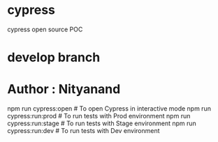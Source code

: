 # cypress
cypress open source POC
#  develop branch
# Author : Nityanand
npm run cypress:open       # To open Cypress in interactive mode
npm run cypress:run:prod   # To run tests with Prod environment
npm run cypress:run:stage  # To run tests with Stage environment
npm run cypress:run:dev    # To run tests with Dev environment
